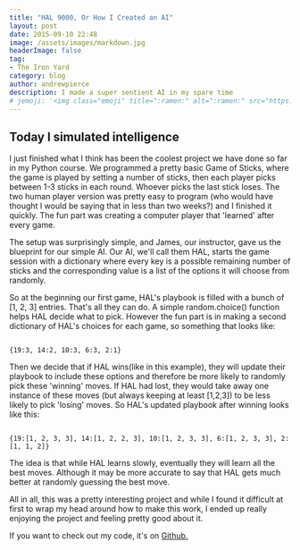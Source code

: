 ```yaml
---
title: "HAL 9000, Or How I Created an AI"
layout: post
date: 2015-09-10 22:48
image: /assets/images/markdown.jpg
headerImage: false
tag:
- The Iron Yard
category: blog
author: andrewpierce
description: I made a super sentient AI in my spare time
# jemoji: '<img class="emoji" title=":ramen:" alt=":ramen:" src="https://assets.github.com/images/icons/emoji/unicode/1f35c.png" height="20" width="20" align="absmiddle">'
---
```


## Today I simulated intelligence

I just finished what I think has been the coolest project we have done so far in
my Python course. We programmed a pretty basic Game of Sticks, where the game is
played by setting a number of sticks, then each player picks between 1-3 sticks in
each round. Whoever picks the last stick loses. The two human player version was
pretty easy to program (who would have thought I would be saying that in less than
two weeks?) and I finished it quickly. The fun part was creating a computer player
that 'learned' after every game.

The setup was surprisingly simple, and James, our instructor, gave us the blueprint for our simple AI. Our AI, we'll call them HAL, starts the game session with a dictionary where every key is a possible remaining number of sticks
and the corresponding value is a list of the options it will choose from randomly.

So at the beginning our first game, HAL's playbook is filled with a bunch of [1, 2, 3]
entries. That's all they can do. A simple random.choice() function helps HAL decide
what to pick. However the fun part is in making a second dictionary of HAL's choices
for each game, so something that looks like:

<pre><code>
{19:3, 14:2, 10:3, 6:3, 2:1}
</code></pre>

Then we decide that if HAL wins(like in this example), they will update their
playbook to include these options and therefore be more likely to randomly pick
these 'winning' moves. If HAL had lost, they would take away one instance of these
moves (but always keeping at least [1,2,3]) to be less likely to pick 'losing'
moves. So HAL's updated playbook after winning looks like this:

<pre><code>
{19:[1, 2, 3, 3], 14:[1, 2, 2, 3], 10:[1, 2, 3, 3], 6:[1, 2, 3, 3], 2:[1, 1, 2]}
</code></pre>

The idea is that while HAL learns slowly, eventually they will learn all the best
moves. Although it may be more accurate to say that HAL gets much better at
randomly guessing the best move.

All in all, this was a pretty interesting project and while I found it difficult
at first to wrap my head around how to make this work, I ended up really enjoying
the project and feeling pretty good about it.

If you want to check out my code, it's on [Github.](https://github.com/andrewmpierce/game-of-sticks)
